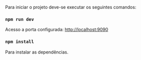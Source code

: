 Para iniciar o projeto deve-se executar os seguintes comandos:

### `npm run dev`
Acesso a porta configurada: [http://localhost:9090](http://localhost:9090)

### `npm install`
Para instalar as dependências.
